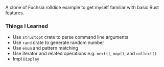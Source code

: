 A clone of Fuchsia rolldice example to get myself familiar with basic Rust features.

### Things I Learned

- Use `structopt` crate to parse command line arguments
- Use `rand` crate to generate random number
- Use `enum` and pattern matching
- Use iterator and related operations e.g. `next()`, `map()`, and `collect()`
- Impl `Display`